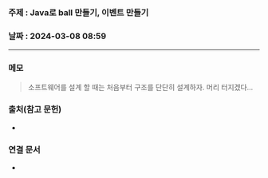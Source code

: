 ### 주제 : Java로 ball 만들기, 이벤트 만들기

### 날짜 : 2024-03-08 08:59
----
### 메모
> 소프트웨어를 설계  할 때는 처음부터 구조를 단단히 설계하자.
> 머리 터지겠다...

### 출처(참고 문헌)
-

### 연결 문서
-
